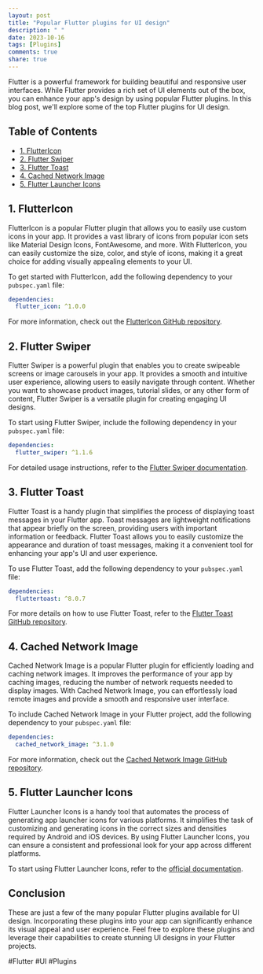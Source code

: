 ```yaml
---
layout: post
title: "Popular Flutter plugins for UI design"
description: " "
date: 2023-10-16
tags: [Plugins]
comments: true
share: true
---
```


Flutter is a powerful framework for building beautiful and responsive user interfaces. While Flutter provides a rich set of UI elements out of the box, you can enhance your app's design by using popular Flutter plugins. In this blog post, we'll explore some of the top Flutter plugins for UI design.

## Table of Contents

- [1. FlutterIcon](#1-fluttericon)
- [2. Flutter Swiper](#2-flutter-swiper)
- [3. Flutter Toast](#3-flutter-toast)
- [4. Cached Network Image](#4-cached-network-image)
- [5. Flutter Launcher Icons](#5-flutter-launcher-icons)

## 1. FlutterIcon

FlutterIcon is a popular Flutter plugin that allows you to easily use custom icons in your app. It provides a vast library of icons from popular icon sets like Material Design Icons, FontAwesome, and more. With FlutterIcon, you can easily customize the size, color, and style of icons, making it a great choice for adding visually appealing elements to your UI.

To get started with FlutterIcon, add the following dependency to your `pubspec.yaml` file:

```yaml
dependencies:
  flutter_icon: ^1.0.0
```

For more information, check out the [FlutterIcon GitHub repository](https://github.com/fluttericon/fluttericon).

## 2. Flutter Swiper

Flutter Swiper is a powerful plugin that enables you to create swipeable screens or image carousels in your app. It provides a smooth and intuitive user experience, allowing users to easily navigate through content. Whether you want to showcase product images, tutorial slides, or any other form of content, Flutter Swiper is a versatile plugin for creating engaging UI designs.

To start using Flutter Swiper, include the following dependency in your `pubspec.yaml` file:

```yaml
dependencies:
  flutter_swiper: ^1.1.6
```

For detailed usage instructions, refer to the [Flutter Swiper documentation](https://pub.dev/packages/flutter_swiper).

## 3. Flutter Toast

Flutter Toast is a handy plugin that simplifies the process of displaying toast messages in your Flutter app. Toast messages are lightweight notifications that appear briefly on the screen, providing users with important information or feedback. Flutter Toast allows you to easily customize the appearance and duration of toast messages, making it a convenient tool for enhancing your app's UI and user experience.

To use Flutter Toast, add the following dependency to your `pubspec.yaml` file:

```yaml
dependencies:
  fluttertoast: ^8.0.7
```

For more details on how to use Flutter Toast, refer to the [Flutter Toast GitHub repository](https://github.com/PonnamKarthik/FlutterToast).

## 4. Cached Network Image

Cached Network Image is a popular Flutter plugin for efficiently loading and caching network images. It improves the performance of your app by caching images, reducing the number of network requests needed to display images. With Cached Network Image, you can effortlessly load remote images and provide a smooth and responsive user interface.

To include Cached Network Image in your Flutter project, add the following dependency to your `pubspec.yaml` file:

```yaml
dependencies:
  cached_network_image: ^3.1.0
```

For more information, check out the [Cached Network Image GitHub repository](https://github.com/Baseflow/flutter_cached_network_image).

## 5. Flutter Launcher Icons

Flutter Launcher Icons is a handy tool that automates the process of generating app launcher icons for various platforms. It simplifies the task of customizing and generating icons in the correct sizes and densities required by Android and iOS devices. By using Flutter Launcher Icons, you can ensure a consistent and professional look for your app across different platforms.

To start using Flutter Launcher Icons, refer to the [official documentation](https://pub.dev/packages/flutter_launcher_icons).

## Conclusion

These are just a few of the many popular Flutter plugins available for UI design. Incorporating these plugins into your app can significantly enhance its visual appeal and user experience. Feel free to explore these plugins and leverage their capabilities to create stunning UI designs in your Flutter projects.

\#Flutter #UI #Plugins